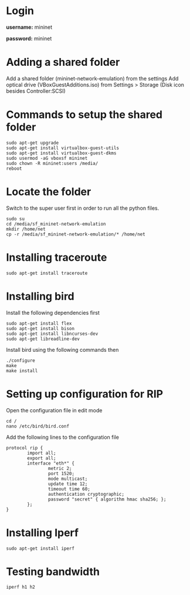 
# Login
**username:** mininet

**password:** mininet

# Adding a shared folder
Add a shared folder (mininet-network-emulation) from the settings
Add optical drive (VBoxGuestAdditions.iso) from Settings > Storage (Disk icon besides Controller:SCSI)

# Commands to setup the shared folder
```
sudo apt-get upgrade
sudo apt-get install virtualbox-guest-utils
sudo apt-get install virtualbox-guest-dkms
sudo usermod -aG vboxsf mininet
sudo chown -R mininet:users /media/
reboot
```

# Locate the folder

Switch to the super user first in order to run all the python files.
```
sudo su
cd /media/sf_mininet-network-emulation
mkdir /home/net
cp -r /media/sf_mininet-network-emulation/* /home/net
``` 

# Installing traceroute

```
sudo apt-get install traceroute
```

# Installing bird

Install the following dependencies first
```
sudo apt-get install flex
sudo apt-get install bison
sudo apt-get install libncurses-dev
sudo apt-get libreadline-dev
```

Install bird using the following commands then
```
./configure
make
make install
```


# Setting up configuration for RIP

Open the configuration file in edit mode
```
cd /
nano /etc/bird/bird.conf
```

Add the following lines to the configuration file
```
protocol rip {
        import all;
        export all;
        interface "eth*" {
                metric 2;
                port 1520;
                mode multicast;
                update time 12;
                timeout time 60;
                authentication cryptographic;
                password "secret" { algorithm hmac sha256; };
        };
}
```


# Installing Iperf

```
sudo apt-get install iperf
```
# Testing bandwidth

```
iperf h1 h2
```
